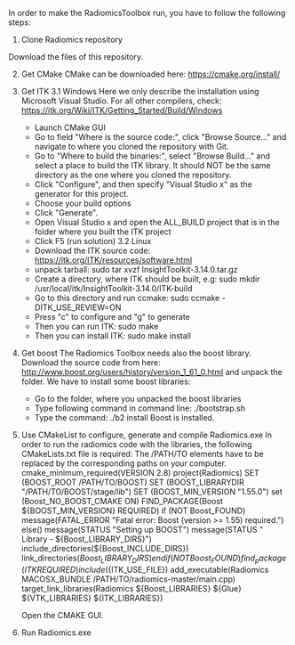 In order to make the RadiomicsToolbox run, you have to follow the following steps:

1. Clone Radiomics repository

Download the files of this repository.

2. Get CMake
   CMake can be downloaded here: https://cmake.org/install/

3. Get ITK
    3.1 Windows
    Here we only describe the installation using Microsoft Visual Studio. For all other compilers, check: https://itk.org/Wiki/ITK/Getting_Started/Build/Windows
    - Launch CMake GUI 
    - Go to field "Where is the source code:", click "Browse Source..." and navigate to where you cloned the repository with Git.
    - Go to "Where to build the binaries:", select "Browse Build..." and select a place to build the ITK library. It should NOT be the same directory as the one where you cloned the repository.
    - Click "Configure", and then specify "Visual Studio x" as the generator for this project.
    - Choose your build options
    - Click "Generate".
    - Open Visual Studio x and open the ALL_BUILD project that is in the folder where you built the ITK project
    - Click F5 (run solution)
    3.2 Linux
    - Download the ITK source code: https://itk.org/ITK/resources/software.html
    - unpack tarball: sudo tar xvzf InsightToolkit-3.14.0.tar.gz
    - Create a directory, where ITK should be built, e.g: sudo mkdir /usr/local/itk/InsightToolkit-3.14.0/ITK-build
    - Go to this directory and run ccmake: sudo ccmake -DITK_USE_REVIEW=ON 
    - Press "c" to configure and "g" to generate
    - Then you can run ITK: sudo make
    - Then you can install ITK: sudo make install

4. Get boost
   The Radiomics Toolbox needs also the boost library. Download the source code from here: http://www.boost.org/users/history/version_1_61_0.html and unpack the folder.
   We have to install some boost libraries:
   - Go to the folder, where you unpacked the boost libraries
   - Type following command in command line: ./bootstrap.sh 
   - Type the command: ./b2 install
   Boost is installed.

5. Use CMakeList to configure, generate and compile Radiomics.exe
   In order to run the radiomics code with the libraries, the following CMakeLists.txt file is required:
   The /PATH/TO elements have to be replaced by the corresponding paths on your computer.
    cmake_minimum_required(VERSION 2.8)
    project(Radiomics)
    SET (BOOST_ROOT /PATH/TO/BOOST)
    SET (BOOST_LIBRARYDIR "/PATH/TO/BOOST/stage/lib")
    SET (BOOST_MIN_VERSION "1.55.0")
    set (Boost_NO_BOOST_CMAKE ON)
    FIND_PACKAGE(Boost ${BOOST_MIN_VERSION} REQUIRED)
    if (NOT Boost_FOUND)
      message(FATAL_ERROR "Fatal error: Boost (version >= 1.55) required.")
    else()
     message(STATUS "Setting up BOOST")
     message(STATUS " Library  - ${Boost_LIBRARY_DIRS}")
     include_directories(${Boost_INCLUDE_DIRS})
     link_directories(${Boost_LIBRARY_DIRS})
    endif (NOT Boost_FOUND)
    find_package(ITK REQUIRED)
    include(${ITK_USE_FILE})
    add_executable(Radiomics MACOSX_BUNDLE /PATH/TO/radiomics-master/main.cpp)
    target_link_libraries(Radiomics
    ${Boost_LIBRARIES} ${Glue}  ${VTK_LIBRARIES} ${ITK_LIBRARIES})

   Open the CMAKE GUI.

6. Run Radiomics.exe